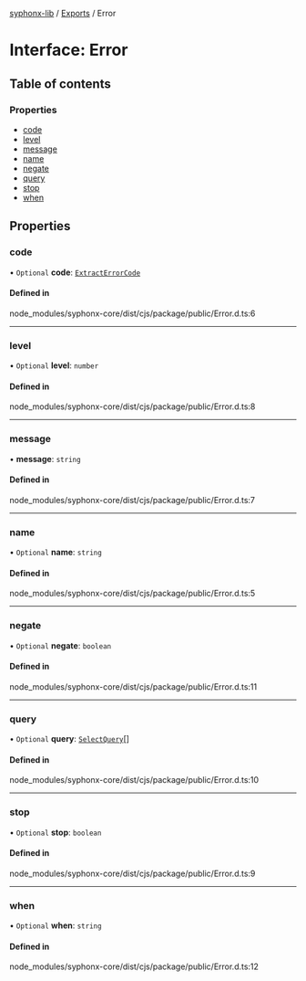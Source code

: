 [syphonx-lib](../README.md) / [Exports](../modules.md) / Error

# Interface: Error

## Table of contents

### Properties

- [code](Error.md#code)
- [level](Error.md#level)
- [message](Error.md#message)
- [name](Error.md#name)
- [negate](Error.md#negate)
- [query](Error.md#query)
- [stop](Error.md#stop)
- [when](Error.md#when)

## Properties

### code

• `Optional` **code**: [`ExtractErrorCode`](../modules.md#extracterrorcode)

#### Defined in

node_modules/syphonx-core/dist/cjs/package/public/Error.d.ts:6

___

### level

• `Optional` **level**: `number`

#### Defined in

node_modules/syphonx-core/dist/cjs/package/public/Error.d.ts:8

___

### message

• **message**: `string`

#### Defined in

node_modules/syphonx-core/dist/cjs/package/public/Error.d.ts:7

___

### name

• `Optional` **name**: `string`

#### Defined in

node_modules/syphonx-core/dist/cjs/package/public/Error.d.ts:5

___

### negate

• `Optional` **negate**: `boolean`

#### Defined in

node_modules/syphonx-core/dist/cjs/package/public/Error.d.ts:11

___

### query

• `Optional` **query**: [`SelectQuery`](../modules.md#selectquery)[]

#### Defined in

node_modules/syphonx-core/dist/cjs/package/public/Error.d.ts:10

___

### stop

• `Optional` **stop**: `boolean`

#### Defined in

node_modules/syphonx-core/dist/cjs/package/public/Error.d.ts:9

___

### when

• `Optional` **when**: `string`

#### Defined in

node_modules/syphonx-core/dist/cjs/package/public/Error.d.ts:12
